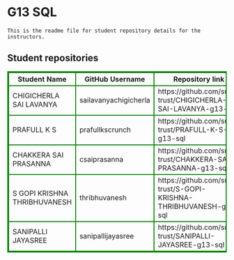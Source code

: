 # G13 SQL
    This is the readme file for student repository details for the instructors.
## Student repositories 
<table style="border : 2px solid green; width:100%;">
<tr >
<th style="border : 2px solid green;">Student Name</th>
<th style="border : 2px solid green;">GitHub Username</th>
<th style="border : 2px solid green;">Repository link</th>
</tr>
<tr style="border : 2px solid green;">
<td style="border : 2px solid green;">CHIGICHERLA SAI LAVANYA</td> 

<td style="border : 2px solid green;">sailavanyachigicherla</td> 

<td style="border : 2px solid green;">https://github.com/sure-trust/CHIGICHERLA-SAI-LAVANYA-g13-sql</td> 
</tr>

<tr style="border : 2px solid green;">
<td style="border : 2px solid green;">PRAFULL K S</td> 

<td style="border : 2px solid green;">prafullkscrunch</td> 

<td style="border : 2px solid green;">https://github.com/sure-trust/PRAFULL-K-S-g13-sql</td> 
</tr>

<tr style="border : 2px solid green;">
<td style="border : 2px solid green;">CHAKKERA SAI PRASANNA</td> 

<td style="border : 2px solid green;">csaiprasanna</td> 

<td style="border : 2px solid green;">https://github.com/sure-trust/CHAKKERA-SAI-PRASANNA-g13-sql</td> 
</tr>

<tr style="border : 2px solid green;">
<td style="border : 2px solid green;">S GOPI KRISHNA THRIBHUVANESH</td> 

<td style="border : 2px solid green;">thribhuvanesh</td> 

<td style="border : 2px solid green;">https://github.com/sure-trust/S-GOPI-KRISHNA-THRIBHUVANESH-g13-sql</td> 
</tr>

<tr style="border : 2px solid green;">
<td style="border : 2px solid green;">SANIPALLI JAYASREE</td> 

<td style="border : 2px solid green;">sanipallijayasree</td> 

<td style="border : 2px solid green;">https://github.com/sure-trust/SANIPALLI-JAYASREE-g13-sql</td> 
</tr>
